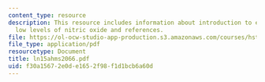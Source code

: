 ```yaml
---
content_type: resource
description: This resource includes information about introduction to effects of inhaling
  low levels of nitric oxide and references.
file: https://ol-ocw-studio-app-production.s3.amazonaws.com/courses/hst-151-principles-of-pharmacology-spring-2005/f30a15672e0de1652f98f1d1bcb6a60d_ln15ahms2066.pdf
file_type: application/pdf
resourcetype: Document
title: ln15ahms2066.pdf
uid: f30a1567-2e0d-e165-2f98-f1d1bcb6a60d
---
```

